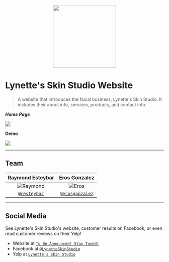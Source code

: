<p align="center">
<img src="https://i.imgur.com/mhY49WO.png" width="200" />
</p>

# Lynette's Skin Studio Website

> A website that introduces the facial business, Lynette's Skin Studio. It includes their about info, services, products, and contact info.

***Home Page***

![](https://i.imgur.com/0HZBagL.jpg)

**Demo**

![](https://github.com/resteybar/lynette-skin-studio-website/blob/master/demo/demo.gif)

---

## Team

| **Raymond Esteybar** | **Eros Gonzalez**
| :---: |:---:|
| ![Raymond](https://avatars0.githubusercontent.com/u/25356573?s=200&u=56e82663078daf0e9583a47375a9e99d4c613cc9&v=4)   | ![Eros](https://avatars2.githubusercontent.com/u/25356545?s=200&u=8e92c9176724f31fe920ad52bf23e68481ebd539&v=4) |
| <a href="https://github.com/resteybar" target="_blank">`@resteybar`</a> | <a href="https://github.com/erosgonzalez" target="_blank">`@erosgonzalez`</a> |

---

## Social Media

See Lynette's Skin Studio's website, customer results on Facebook, or even read customer reviews on their Yelp!

- Website at <a href="" target="_blank">`To Be Announced! Stay Tuned!`</a>
- Facebook at <a href="https://www.facebook.com/LynetteSkinStudio/" target="_blank">`@LynetteSkinStudio`</a>
- Yelp at <a href="https://www.yelp.com/biz/lynettes-skin-studio-marina" target="_blank">`Lynette's Skin Studio`</a>
